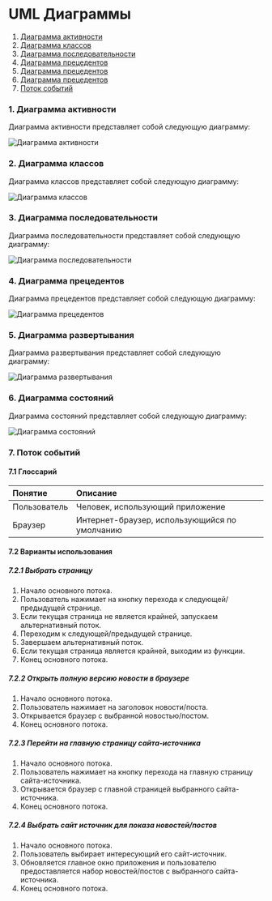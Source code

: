 # UML Диаграммы
1. [Диаграмма активности](#1)
2. [Диаграмма классов](#2)
3. [Диаграмма последовательности](#3)
4. [Диаграмма прецедентов](#4)
5. [Диаграмма прецедентов](#5)
6. [Диаграмма прецедентов](#6)
7. [Поток событий](#7)
### 1. Диаграмма активности<a name="1"></a>
Диаграмма активности представляет собой следующую диаграмму: 

![Диаграмма активности](https://github.com/Archeex/itNotes/blob/master/documentation/diagrams/images/ActivityDiagram.png)

### 2. Диаграмма классов<a name="2"></a>
Диаграмма классов представляет собой следующую диаграмму: 

![Диаграмма классов](https://github.com/Archeex/itNotes/blob/master/documentation/diagrams/images/ClassesDiagram.png)

### 3. Диаграмма последовательности<a name="3"></a>
Диаграмма последовательности представляет собой следующую диаграмму: 

![Диаграмма последовательности](https://github.com/Archeex/itNotes/blob/master/documentation/diagrams/images/SequenceDiagram.png)

### 4. Диаграмма прецедентов<a name="4"></a>
Диаграмма прецедентов представляет собой следующую диаграмму: 

![Диаграмма прецедентов](https://github.com/Archeex/itNotes/blob/master/documentation/diagrams/images/DiagramUseCase.png)

### 5. Диаграмма развертывания<a name="5"></a>
Диаграмма развертывания представляет собой следующую диаграмму: 

![Диаграмма развертывания](https://github.com/Archeex/itNotes/blob/master/documentation/diagrams/images/DeploymentDiagram.png)

### 6. Диаграмма состояний<a name="6"></a>
Диаграмма состояний представляет собой следующую диаграмму: 

![Диаграмма состояний](https://github.com/Archeex/itNotes/blob/master/documentation/diagrams/images/StatesDiagram.png)

### 7. Поток событий<a name="7"></a>
#### 7.1 Глоссарий
| Понятие | Описание |
|:--|:--|
| Пользователь | Человек, использующий приложение |
| Браузер | Интернет-браузер, использующийся по умолчанию |
#### 7.2 Варианты использования
##### 7.2.1 Выбрать страницу

1. Начало основного потока.
2. Пользователь нажимает на кнопку перехода к следующей/предыдущей странице.
3. Если текущая страница не является крайней, запускаем альтернативный поток.
4. Переходим к следующей/предыдущей странице.
5. Завершаем альтернативный поток.
6. Если текущая страница является крайней, выходим из функции.
7. Конец основного потока.

##### 7.2.2 Открыть полную версию новости в браузере

1. Начало основного потока.
2. Пользователь нажимает на заголовок новости/поста.
3. Открывается браузер с выбранной новостью/постом.
4. Конец основного потока.

##### 7.2.3 Перейти на главную страницу сайта-источника

1. Начало основного потока.
2. Пользователь нажимает на кнопку перехода на главную страницу сайта-источника.
3. Открывается браузер с главной страницей выбранного сайта-источника.
4. Конец основного потока.

##### 7.2.4 Выбрать сайт источник для показа новостей/постов

1. Начало основного потока.
2. Пользователь выбирает интересующий его сайт-источник.
3. Обновляется главное окно приложения и пользователю предоставляется набор новостей/постов с выбранного сайта-источника.
4. Конец основного потока.

